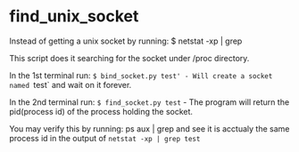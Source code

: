 # find_unix_socket
Instead of getting a unix socket by running:
$ netstat -xp | grep <socket name>

This script does it searching for the socket under /proc directory. 

In the 1st terminal run:
`$ bind_socket.py test' - Will create a socket named `test` and wait on it forever.

In the 2nd terminal run:
`$ find_socket.py test` - The program will return the pid(process id) of the process holding the socket. 

You may verify this by running:
ps aux | grep <pid> and see it is acctualy the same process id in the output of `netstat -xp | grep test`




